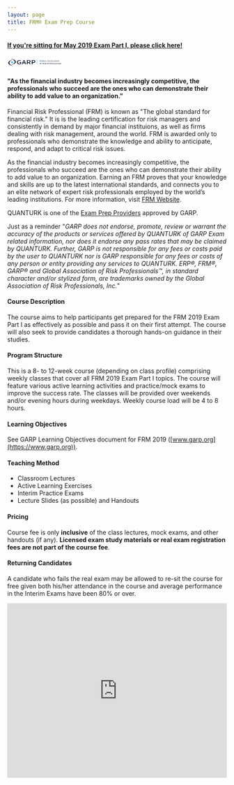 ```yaml
---
layout: page
title: FRM® Exam Prep Course
---
```

#### <font color="C00000"><a href="https://goo.gl/forms/rH3dwGLogneSBw8V2">If you're sitting for May 2019 Exam Part I, please click here!</a></font>

<img src="../figures/garp_logo.png" width="25%">

#### "As the financial industry becomes increasingly competitive, the professionals who succeed are the ones who can demonstrate their ability to add value to an organization."

Financial Risk Professional (FRM) is known as "The global standard for financial risk." It is is the leading certification for risk managers and consistently in demand by major financial instituions, as well as firms dealing with risk management, around the world. FRM is awarded only to professionals who demonstrate the knowledge and ability to anticipate, respond, and adapt to critical risk issues.

As the financial industry becomes increasingly competitive, the professionals who succeed are the ones who can demonstrate their ability to add value to an organization. Earning an FRM proves that your knowledge and skills are up to the latest international standards, and connects you to an elite network of expert risk professionals employed by the world’s leading institutions. For more information, visit [FRM Website](https://www.garp.org/#!/frm).

QUANTURK is one of the [Exam Prep Providers](https://www.garp.org/#!/frm/exam-preparation-providers) approved by GARP. 

Just as a reminder "*GARP does not endorse, promote, review or warrant the accuracy of the products or services offered by QUANTURK of GARP Exam related information, nor does it endorse any pass rates that may be claimed by QUANTURK. Further, GARP is not responsible for any fees or costs paid by the user to QUANTURK nor is GARP responsible for any fees or costs of any person or entity providing any services to QUANTURK. ERP®, FRM®, GARP® and Global Association of Risk Professionals™, in standard character and/or stylized form, are trademarks owned by the Global Association of Risk Professionals, Inc.*"

#### Course Description
The course aims to help participants get prepared for the FRM 2019 Exam Part I as effectively as possible and pass it on their first attempt. The course will also seek to provide candidates a thorough hands-on guidance in their studies.

#### Program Structure
This is a 8- to 12-week course (depending on class profile) comprising weekly classes that cover all FRM 2019 Exam Part I topics. The course will feature various active learning activities and practice/mock exams to improve the success rate. The classes will be provided over weekends and/or evening hours during weekdays. Weekly course load will be 4 to 8 hours.

#### Learning Objectives 
See GARP Learning Objectives document for FRM 2019 ([www.garp.org](https://www.garp.org)).

#### Teaching Method
* Classroom Lectures
* Active Learning Exercises
* Interim Practice Exams
* Lecture Slides (as possible) and Handouts

#### Pricing
Course fee is only **inclusive** of the class lectures, mock exams, and other handouts (if any). **Licensed exam study materials or real exam registration fees are not part of the course fee**. 

#### Returning Candidates
A candidate who fails the real exam may be allowed to re-sit the course for free given both his/her attendance in the course and average performance in the Interim Exams have been 80% or over.
<br>
<iframe src="https://calendar.google.com/calendar/b/1/embed?height=400&amp;wkst=2&amp;bgcolor=%23ffffff&amp;src=ugs8vuds3btmj0g13bhjospkc4%40group.calendar.google.com&amp;color=%23865A5A&amp;src=en.turkish%23holiday%40group.v.calendar.google.com&amp;color=%23125A12&amp;ctz=Europe%2FIstanbul" style="border-width:0" width="100%" height="400" frameborder="0" scrolling="no"></iframe>

